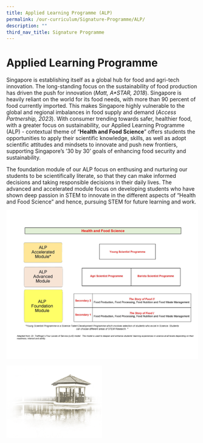 ```yaml
---
title: Applied Learning Programme (ALP)
permalink: /our-curriculum/Signature-Programme/ALP/
description: ""
third_nav_title: Signature Programme
---
```


# **Applied Learning Programme**
       
Singapore is establishing itself as a global hub for food and agri-tech innovation. The long-standing focus on the sustainability of food production has driven the push for innovation (_Matt, A\*STAR, 2018_). Singapore is heavily reliant on the world for its food needs, with more than 90 percent of food currently imported. This makes Singapore highly vulnerable to the global and regional imbalances in food supply and demand (_Access Partnership, 2023_). With consumer trending towards safer, healthier food, with a greater focus on sustainability, our Applied Learning Programme (ALP) - contextual theme of “**Health and Food Science**” offers students the opportunities to apply their scientific knowledge, skills, as well as adopt scientific attitudes and mindsets to innovate and push new frontiers, supporting Singapore’s ’30 by 30’ goals of enhancing food security and sustainability.

The foundation module of our ALP focus on enthusing and nurturing our students to be scientifically literate, so that they can make informed decisions and taking responsible decisions in their daily lives. The advanced and accelerated module focus on developing students who have shown deep passion in STEM to innovate in the different aspects of “Health and Food Science” and hence, pursuing STEM for future learning and work.

![](/images/Our%20Curriculum/Applied%20Learning%20Programme/CCHY%20ALP%20Subpage_Page_1.jpg)


<img src="/images/pavilion.png" 
     style="width:50%">